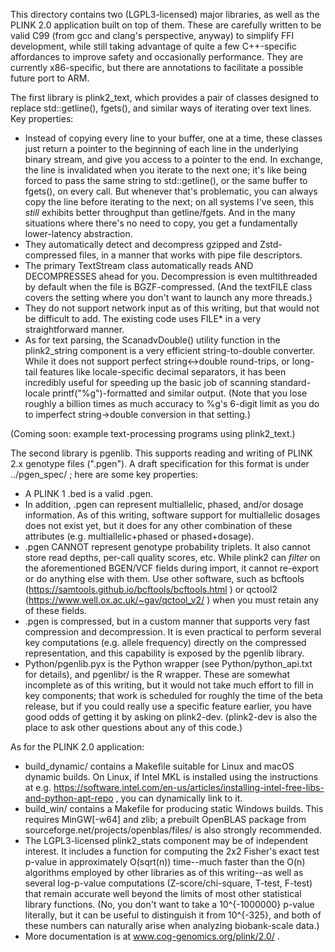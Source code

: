 This directory contains two (LGPL3-licensed) major libraries, as well as the
PLINK 2.0 application built on top of them.  These are carefully written to be
valid C99 (from gcc and clang's perspective, anyway) to simplify FFI
development, while still taking advantage of quite a few C++-specific
affordances to improve safety and occasionally performance.  They are currently
x86-specific, but there are annotations to facilitate a possible future port to
ARM.

The first library is plink2_text, which provides a pair of classes designed to
replace std::getline(), fgets(), and similar ways of iterating over text lines.
Key properties:
* Instead of copying every line to your buffer, one at a time, these classes
  just return a pointer to the beginning of each line in the underlying binary
  stream, and give you access to a pointer to the end.  In exchange, the line
  is invalidated when you iterate to the next one; it's like being forced to
  pass the same string to std::getline(), or the same buffer to fgets(), on
  every call.  But whenever that's problematic, you can always copy the line
  before iterating to the next; on all systems I've seen, this *still* exhibits
  better throughput than getline/fgets.  And in the many situations where
  there's no need to copy, you get a fundamentally lower-latency abstraction.
* They automatically detect and decompress gzipped and Zstd-compressed files,
  in a manner that works with pipe file descriptors.
* The primary TextStream class automatically reads AND DECOMPRESSES ahead for
  you.  Decompression is even multithreaded by default when the file is
  BGZF-compressed.  (And the textFILE class covers the setting where you don't
  want to launch any more threads.)
* They do not support network input as of this writing, but that would not be
  difficult to add.  The existing code uses FILE* in a very straightforward
  manner.
* As for text parsing, the ScanadvDouble() utility function in the
  plink2_string component is a very efficient string-to-double converter.
  While it does not support perfect string<->double round-trips, or long-tail
  features like locale-specific decimal separators, it has been incredibly
  useful for speeding up the basic job of scanning standard-locale
  printf("%g")-formatted and similar output.  (Note that you lose roughly a
  billion times as much accuracy to %g's 6-digit limit as you do to imperfect
  string->double conversion in that setting.)

(Coming soon: example text-processing programs using plink2_text.)

The second library is pgenlib.  This supports reading and writing of PLINK 2.x
genotype files (".pgen").  A draft specification for this format is under
../pgen_spec/ ; here are some key properties:
* A PLINK 1 .bed is a valid .pgen.
* In addition, .pgen can represent multiallelic, phased, and/or dosage
  information.  As of this writing, software support for multiallelic dosages
  does not exist yet, but it does for any other combination of these attributes
  (e.g. multiallelic+phased or phased+dosage).
* .pgen CANNOT represent genotype probability triplets.  It also cannot store
  read depths, per-call quality scores, etc.  While plink2 can *filter* on the
  aforementioned BGEN/VCF fields during import, it cannot re-export or do
  anything else with them.  Use other software, such as bcftools
  (https://samtools.github.io/bcftools/bcftools.html ) or qctool2
  (https://www.well.ox.ac.uk/~gav/qctool_v2/ ) when you must retain any of
  these fields.
* .pgen is compressed, but in a custom manner that supports very fast
  compression and decompression.  It is even practical to perform several key
  computations (e.g. allele frequency) directly on the compressed
  representation, and this capability is exposed by the pgenlib library.
* Python/pgenlib.pyx is the Python wrapper (see Python/python_api.txt for
  details), and pgenlibr/ is the R wrapper.  These are somewhat incomplete as
  of this writing, but it would not take much effort to fill in key components;
  that work is scheduled for roughly the time of the beta release, but if you
  could really use a specific feature earlier, you have good odds of getting it
  by asking on plink2-dev.  (plink2-dev is also the place to ask other
  questions about any of this code.)

As for the PLINK 2.0 application:
* build_dynamic/ contains a Makefile suitable for Linux and macOS dynamic
  builds.  On Linux, if Intel MKL is installed using the instructions at e.g.
  https://software.intel.com/en-us/articles/installing-intel-free-libs-and-python-apt-repo ,
  you can dynamically link to it.
* build_win/ contains a Makefile for producing static Windows builds.  This
  requires MinGW[-w64] and zlib; a prebuilt OpenBLAS package from
  sourceforge.net/projects/openblas/files/ is also strongly recommended.
* The LGPL3-licensed plink2_stats component may be of independent interest.  It
  includes a function for computing the 2x2 Fisher's exact test p-value in
  approximately O(sqrt(n)) time--much faster than the O(n) algorithms employed
  by other libraries as of this writing--as well as several log-p-value
  computations (Z-score/chi-square, T-test, F-test) that remain accurate well
  beyond the limits of most other statistical library functions.  (No, you
  don't want to take a 10^{-1000000} p-value literally, but it can be useful to
  distinguish it from 10^{-325}, and both of these numbers can naturally arise
  when analyzing biobank-scale data.)
* More documentation is at www.cog-genomics.org/plink/2.0/ .
